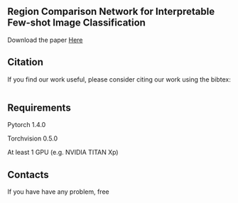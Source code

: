 ## Region Comparison Network for Interpretable Few-shot Image Classification
Download the paper [Here]()


## Citation
If you find our work useful, please consider citing our work using the bibtex:

```

```
## Requirements
Pytorch 1.4.0

Torchvision 0.5.0

At least 1 GPU (e.g. NVIDIA TITAN Xp)

## Contacts
If you have have any problem, free

